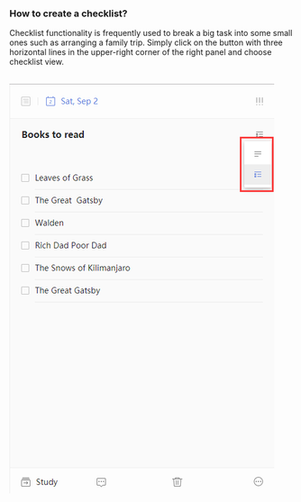 ### How to create a checklist?

Checklist functionality is frequently used to break a big task into some small ones such as arranging a family trip. Simply click on the button with three horizontal lines in the upper-right corner of the right panel and choose checklist view.

<br /> ![](../../images/ticktick-web-version/task/2.6.6.png)

